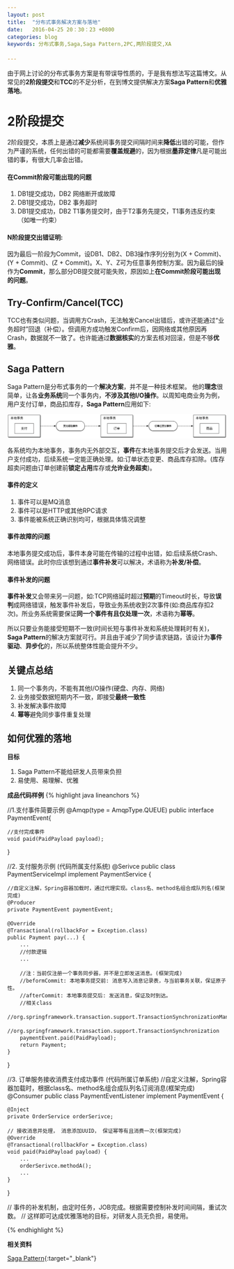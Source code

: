 ```yaml
---
layout: post
title:  "分布式事务解决方案与落地"
date:   2016-04-25 20：30：23 +0800
categories: blog
keywords: 分布式事务,Saga,Saga Pattern,2PC,两阶段提交,XA

---
```

<!--
[分布式事务Keynote分享](https://raw.githubusercontent.com/028820/028820.github.io/master/files/Transaction.key){:target="_blank"} 2018年8月更新-->

由于网上讨论的分布式事务方案是有带误导性质的，于是我有想法写这篇博文。从常见的**2阶段提交**和**TCC**的不足分析，在到博文提供解决方案**Saga Pattern**和**优雅落地**。

<H1><B>2阶段提交</B></H1>

2阶段提交，本质上是通过**减少**系统间事务提交间隔时间来**降低**出错的可能，但作为严谨的系统，任何出错的可能都需要**覆盖规避**的，因为根据**墨菲定律**凡是可能出错的事，有很大几率会出错。

<H4><B>在Commit阶段可能出现的问题</B></H4>

1. DB1提交成功，DB2 网络断开或故障
2. DB1提交成功，DB2 事务超时
3. DB1提交成功，DB2 T1事务提交时，由于T2事务先提交，T1事务违反约束（如唯一约束）


<H4><B>N阶段提交出错证明:</B></H4>

因为最后一阶段为Commit，设DB1、DB2、DB3操作序列分别为(X + Commit)、(Y + Commit)、(Z + Commit)。X、Y、Z可为任意事务控制方案。因为最后的操作为**Commit**，那么部分DB提交就可能失败，原因如上**在Commit阶段可能出现的问题**。


<H2><B>Try-Confirm/Cancel(TCC)</B></H2>

TCC也有类似问题，当调用方Crash，无法触发Cancel出错后，或许还能通过“业务超时”回退（补偿）。但调用方成功触发Confirm后，因网络或其他原因再Crash，数据就不一致了。也许能通过**数据核实**的方案去核对回滚，但是不够**优雅**。


<H2><B>Saga Pattern</B></H2>

Saga Pattern是分布式事务的一个**解决方案**，并不是一种技术框架。
他的**理念**很简单，让各**业务系统**同一个事务内，**不涉及其他I/O操作**。以周知电商业务为例，用户支付订单，商品扣库存，**Saga Pattern**应用如下:

![](/img/transacation/saga.png)

各系统均为本地事务，事务内无外部交互，**事件**在本地事务提交后才会发送。当用户支付成功，后续系统一定能正确处理。如:订单状态变更、商品库存扣除。(库存超卖问题由订单创建前**锁定占用**库存或**允许业务超卖**)。

<H4><B>事件的定义</B></H4>

1. 事件可以是MQ消息
2. 事件可以是HTTP或其他RPC请求
3. 事件能被系统正确识别均可，根据具体情况调整

<H4><B>事件故障的问题</B></H4>

本地事务提交成功后，事件本身可能在传输的过程中出错，如:后续系统Crash、网络错误。此时你应该想到通过**事件补发**可以解决，术语称为**补发/补偿**。

<H4><B>事件补发的问题</B></H4>

**事件补发**又会带来另一问题，如:TCP网络延时超过**预期**的Timeout时长，导致**误判**成网络错误，触发事件补发后，导致业务系统收到2次事件(如:商品库存扣2次)。所业务系统需要保证**同一个事件有且仅处理一次**，术语称为**幂等**。

所以只要业务能接受短期不一致(时间长短与事件补发和系统处理耗时有关)，**Saga Pattern**的解决方案就可行。并且由于减少了同步请求链路，该设计为**事件驱动**、**异步化**的，所以系统整体性能会提升不少。

<H2><B>关键点总结</B></H2>

1. 同一个事务内，不能有其他I/O操作(硬盘、内存、网络)
2. 业务接受数据短期内不一致，即接受**最终一致性**
3. 补发解决事件故障
4. **幂等**避免同步事件重复处理


<H2><B>如何优雅的落地</B></H2>

**目标**

1. Saga Pattern不能给研发人员带来负担
2. 易使用、易理解、优雅

**成品代码样例**
{% highlight java lineanchors %}

//1.支付事件简要示例
@Amqp(type = AmqpType.QUEUE)
public interface PaymentEvent{

    //支付完成事件
    void paid(PaidPayload payload);
    
}


//2. 支付服务示例 (代码所属支付系统)
@Serivce
public class PaymentServiceImpl implement PaymentService {
    
    //自定义注解，Spring容器加载时，通过代理实现。class名、method名组合成队列名(框架完成)
    @Producer
    private PaymentEvent paymentEvent;
   
    @Override
    @Transactional(rollbackFor = Exception.class)
    public Payment pay(...) {
        ...
        //付款逻辑
        ...
        
        //注：当前仅注册一个事务同步器，并不是立即发送消息。(框架完成)
        //beformCommit: 本地事务提交前: 消息写入消息记录表，与当前事务关联，保证原子性。
        //afterCommit: 本地事务提交后: 发送消息，保证及时到达。
        //相关class
        //org.springframework.transaction.support.TransactionSynchronizationManager
        //org.springframework.transaction.support.TransactionSynchronization
        paymentEvent.paid(PaidPayload);
        return Payment;
    }
}

//3. 订单服务接收消费支付成功事件 (代码所属订单系统)
//自定义注解，Spring容器加载时，根据class名、method名组合成队列名订阅消息(框架完成)
@Consumer
public class PaymentEventListener implement PaymentEvent {
	
    @Inject
    private OrderService orderSerivce;

    // 接收消息并处理， 消息添加UUID， 保证幂等有且消费一次(框架完成)
    @Override
    @Transactional(rollbackFor = Exception.class)
    void paid(PaidPayload payload) {
        ...
        orderSerivce.methodA(); 
        ...
    }
}

// 事件的补发机制，由定时任务，JOB完成。根据需要控制补发时间间隔，重试次数。
// 这样即可达成优雅落地的目标，对研发人员无负担，易使用。

{% endhighlight %}

**相关资料**

[Saga Pattern](https://microservices.io/patterns/data/saga.html){:target="_blank"}

